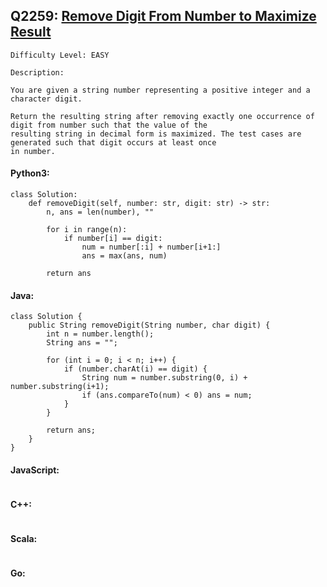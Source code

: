 ## Q2259: [Remove Digit From Number to Maximize Result](https://leetcode.com/problems/remove-digit-from-number-to-maximize-result/)

```
Difficulty Level: EASY
```

```
Description:

You are given a string number representing a positive integer and a character digit.

Return the resulting string after removing exactly one occurrence of digit from number such that the value of the
resulting string in decimal form is maximized. The test cases are generated such that digit occurs at least once
in number.
```

#### Python3:

```
class Solution:
    def removeDigit(self, number: str, digit: str) -> str:
        n, ans = len(number), ""

        for i in range(n):
            if number[i] == digit:
                num = number[:i] + number[i+1:]
                ans = max(ans, num)

        return ans
```

#### Java:

```
class Solution {
    public String removeDigit(String number, char digit) {
        int n = number.length();
        String ans = "";

        for (int i = 0; i < n; i++) {
            if (number.charAt(i) == digit) {
                String num = number.substring(0, i) + number.substring(i+1);
                if (ans.compareTo(num) < 0) ans = num;
            }
        }

        return ans;
    }
}
```

#### JavaScript:

```

```

#### C++:

```

```

#### Scala:

```

```

#### Go:

```

```